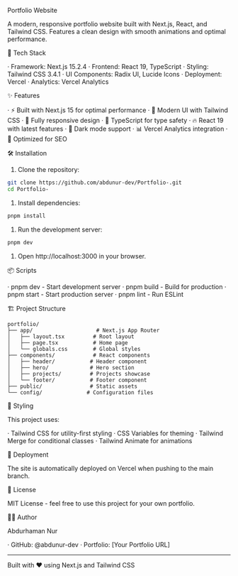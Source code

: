 Portfolio Website

A modern, responsive portfolio website built with Next.js, React, and Tailwind CSS. Features a clean design with smooth animations and optimal performance.

🚀 Tech Stack

· Framework: Next.js 15.2.4
· Frontend: React 19, TypeScript
· Styling: Tailwind CSS 3.4.1
· UI Components: Radix UI, Lucide Icons
· Deployment: Vercel
· Analytics: Vercel Analytics

✨ Features

· ⚡️ Built with Next.js 15 for optimal performance
· 🎨 Modern UI with Tailwind CSS
· 📱 Fully responsive design
· 🎯 TypeScript for type safety
· 🔥 React 19 with latest features
· 🌙 Dark mode support
· 📊 Vercel Analytics integration
· 🚀 Optimized for SEO

🛠 Installation

1. Clone the repository:

```bash
git clone https://github.com/abdunur-dev/Portfolio-.git
cd Portfolio-
```

1. Install dependencies:

```bash
pnpm install
```

1. Run the development server:

```bash
pnpm dev
```

1. Open http://localhost:3000 in your browser.

📦 Scripts

· pnpm dev - Start development server
· pnpm build - Build for production
· pnpm start - Start production server
· pnpm lint - Run ESLint

🏗 Project Structure

```
portfolio/
├── app/                    # Next.js App Router
│   ├── layout.tsx         # Root layout
│   ├── page.tsx           # Home page
│   └── globals.css        # Global styles
├── components/            # React components
│   ├── header/           # Header component
│   ├── hero/             # Hero section
│   ├── projects/         # Projects showcase
│   └── footer/           # Footer component
├── public/               # Static assets
└── config/              # Configuration files
```

🎨 Styling

This project uses:

· Tailwind CSS for utility-first styling
· CSS Variables for theming
· Tailwind Merge for conditional classes
· Tailwind Animate for animations

🚀 Deployment

The site is automatically deployed on Vercel when pushing to the main branch.

📄 License

MIT License - feel free to use this project for your own portfolio.

👨‍💻 Author

Abdurhaman Nur

· GitHub: @abdunur-dev
· Portfolio: [Your Portfolio URL]

---

Built with ❤️ using Next.js and Tailwind CSS
